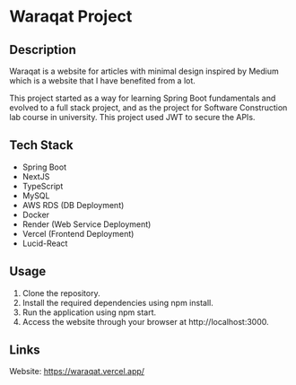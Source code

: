 # Waraqat Project

## Description
Waraqat is a website for articles with minimal design inspired by Medium which is a website that I have benefited from a lot.

This project started as a way for learning Spring Boot fundamentals and evolved to a full stack project, and as the project for Software Construction lab course in university. This project used JWT to secure the APIs.

## Tech Stack
- Spring Boot
- NextJS
- TypeScript
- MySQL
- AWS RDS (DB Deployment)
- Docker
- Render (Web Service Deployment)
- Vercel (Frontend Deployment)
- Lucid-React

## Usage
1. Clone the repository.
2. Install the required dependencies using npm install.
3. Run the application using npm start.
4. Access the website through your browser at http://localhost:3000.

## Links
Website: https://waraqat.vercel.app/
